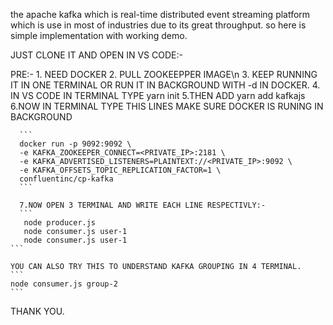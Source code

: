 the apache kafka which is real-time distributed event streaming platform which is use in most of industries due to its great throughput.
so here is simple implementation with working demo.

JUST CLONE IT AND OPEN IN VS CODE:-

PRE:- 1. NEED DOCKER
      2. PULL ZOOKEEPPER IMAGE\n
      3. KEEP RUNNING IT IN ONE TERMINAL OR RUN IT IN BACKGROUND WITH -d IN DOCKER.
      4. IN VS CODE IN TERMINAL TYPE yarn init
      5.THEN ADD yarn add kafkajs
      6.NOW IN TERMINAL TYPE THIS LINES MAKE SURE DOCKER IS RUNING IN BACKGROUND
      
      ```
      docker run -p 9092:9092 \
      -e KAFKA_ZOOKEEPER_CONNECT=<PRIVATE_IP>:2181 \
      -e KAFKA_ADVERTISED_LISTENERS=PLAINTEXT://<PRIVATE_IP>:9092 \
      -e KAFKA_OFFSETS_TOPIC_REPLICATION_FACTOR=1 \
      confluentinc/cp-kafka
      ```

      7.NOW OPEN 3 TERMINAL AND WRITE EACH LINE RESPECTIVLY:-
      ```
       node producer.js
       node consumer.js user-1
       node consumer.js user-1
    ```

    YOU CAN ALSO TRY THIS TO UNDERSTAND KAFKA GROUPING IN 4 TERMINAL.
    ```
    node consumer.js group-2
    ```

THANK YOU.
